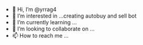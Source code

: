- 👋 Hi, I’m @yrrag4
- 👀 I’m interested in ...creating autobuy and sell bot
- 🌱 I’m currently learning ...
- 💞️ I’m looking to collaborate on ...
- 📫 How to reach me ...

<!---
yrrag4/yrrag4 is a ✨ special ✨ repository because its `README.md` (this file) appears on your GitHub profile.
You can click the Preview link to take a look at your changes.
--->
